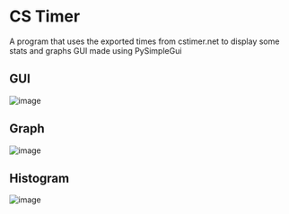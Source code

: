 # CS Timer
A program that uses the exported times from cstimer.net to display some stats and graphs
GUI made using PySimpleGui

## GUI
![image](https://i.imgur.com/TvMciF7.png)

## Graph
![image](https://i.imgur.com/YdaHXj5.png)

## Histogram
![image](https://i.imgur.com/sNkx7uK.png)
